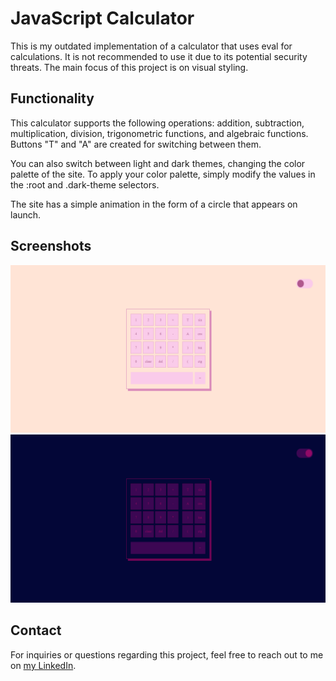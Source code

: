 # JavaScript Calculator

This is my outdated implementation of a calculator that uses eval for calculations. It is not recommended to use it due to its potential security threats. The main focus of this project is on visual styling.

## Functionality

This calculator supports the following operations: addition, subtraction, multiplication, division, trigonometric functions, and algebraic functions. Buttons "T" and "A" are created for switching between them.

You can also switch between light and dark themes, changing the color palette of the site. To apply your color palette, simply modify the values in the :root and .dark-theme selectors.

The site has a simple animation in the form of a circle that appears on launch.

## Screenshots

![Світла тема](./screanshot/light.png)
![Темна тема](./screanshot/dark.png)

## Contact

For inquiries or questions regarding this project, feel free to reach out to me on [my LinkedIn](https://www.linkedin.com/in/bohdan-rudenko-b5726928a/).
